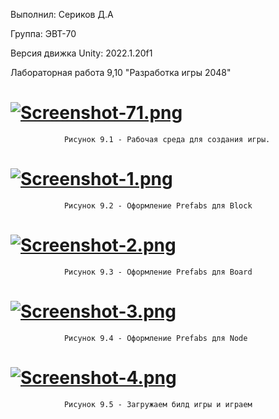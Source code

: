 Выполнил: Сериков Д.А
   
Группа: ЭВТ-70

Версия движка Unity: 2022.1.20f1

Лабораторная работа 9,10 "Разработка игры 2048"
# [![Screenshot-71.png](https://i.postimg.cc/FRQ1DRf2/Screenshot-71.png)](https://postimg.cc/CZmFKwsN)
                Рисунок 9.1 - Рабочая среда для создания игры.
                  
# [![Screenshot-1.png](https://i.postimg.cc/xC8QnVb6/Screenshot-1.png)](https://postimg.cc/gwCQH5sh)
                Рисунок 9.2 - Оформление Prefabs для Block
                  
# [![Screenshot-2.png](https://i.postimg.cc/GpkKt4v2/Screenshot-2.png)](https://postimg.cc/5H2LkN7d)
                Рисунок 9.3 - Оформление Prefabs для Board
                  
# [![Screenshot-3.png](https://i.postimg.cc/mkRg45Bk/Screenshot-3.png)](https://postimg.cc/njRJYTsf)
                Рисунок 9.4 - Оформление Prefabs для Node
                  
# [![Screenshot-4.png](https://i.postimg.cc/T29RmQTj/Screenshot-4.png)](https://postimg.cc/hhXWRLzh)
                Рисунок 9.5 - Загружаем билд игры и играем
                  
                       

